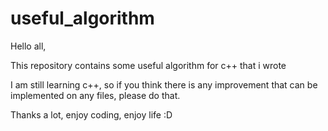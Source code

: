 # useful_algorithm
Hello all,

This repository contains some useful algorithm for c++ that i wrote

I am still learning c++, so if you think there is any improvement that can be implemented on any files, please do that.

Thanks a lot, enjoy coding, enjoy life :D

